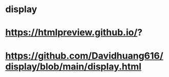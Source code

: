 # display
# https://htmlpreview.github.io/?
# https://github.com/Davidhuang616/display/blob/main/display.html

